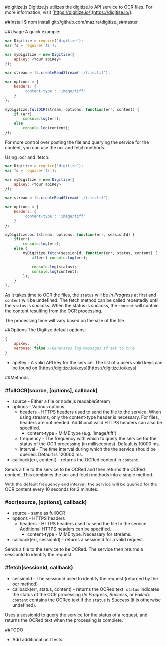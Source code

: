 #digitize.js
Digitize.js utilizes the digitize.io API service to OCR files. For more information, visit [https://digitize.io/](https://digitize.io/).

##Install
	$ npm install git://github.com/mazira/digitize.js#master


##Usage
A quick example:

`````javascript
var Digitize = require('digitize');
var fs = require('fs');

var myDigitize = new Digitize({
	apiKey: <Your apiKey>
});

var stream = fs.createReadStream('./file.tif');

var options = {
	headers: {
		'content-type': 'image/tiff'
	}
};

myDigitize.fullOCR(stream, options, function(err, content) {
	if (err)
		console.log(err);
	else
		console.log(content);
});
`````

For more control over posting the file and querying the service for the content, you can use the ocr and fetch methods.

Using .ocr and .fetch:
`````javascript
var Digitize = require('digitize');
var fs = require('fs');

var myDigitize = new Digitize({
	apiKey: <Your apiKey>
});

var stream = fs.createReadStream('./file.tif');

var options = {
	headers: {
		'content-type': 'image/tiff'
	}
};

myDigitize.ocr(stream, options, function(err, sessionId) {
	if(err) 
		console.log(err);
	else {
		myDigitize.fetch(sessionId, function(err, status, content) {
			if(err) console.log(err);

			console.log(status);
			console.log(content);
		});
	}
);
`````

As it takes time to OCR the files, the `status` will be _In Progress_ at first and `content` will be undefined. The fetch method can be called repeatedly until the `status` is _success_. When the status is _success_, the `content` will contain the content resulting from the OCR processing.

The processing time will vary based on the size of the file.

##Options
The Digitize default options:
`````javascript
{
	apiKey: '',
	verbose: false //Generates log messages if set to true
}
`````

- apiKey - A valid API key for the service. The list of a users valid keys can be found on [https://digitize.io/keys](https://digitize.io/keys)

##Methods
### #fullOCR(source, [options], callback)

- source - Either a file or node.js readableStream
- options - Various options
  - headers - HTTPS headers used to send the file to the service. When using streams, only the content-type header is necessary. For files, headers are not needed. Additional valid HTTPS headers can also be specified. 
    - content-type - MIME type (e.g. 'image/tiff')
  - frequency - The frequency with which to query the service for the status of the OCR processing (in milliseconds). Default is 10000 ms.
  - interval - The time interval during which the the service should be queried. Default is 120000 ms.  
- callback(err, content) - returns the OCRed content in `content`

Sends a file to the service to be OCRed and then returns the OCRed content. This combines the ocr and fetch methods into a single method. 

With the default frequency and interval, the service will be queried for the OCR content every 10 seconds for 2 minutes.

### #ocr(source, [options], callback)

- source - same as fullOCR
- options - HTTPS headers
  - headers - HTTPS headers used to send the file to the service. Additional HTTPS headers can be specified.
    - content-type - MIME type. Necessary for streams.
- callback(err, sessionId) - returns a sessionId for a valid request.

Sends a file to the service to be OCRed. The service then returns a sessionId to identify the request.
### #fetch(sessionId, callback)

- sessionId - The sessionId used to identify the request (returned by the ocr method)
- callback(err, status, content) - returns the OCRed text. `status` indicates the status of the OCR processing (_In Progress_, _Success_, or _Failed_). `content` contains the OCRed text if the `status` is _Success_ (it is otherwise undefined). 

Uses a sessionId to query the service for the status of a request, and returns the OCRed text when the processing is complete.


##TODO
- Add additional unit tests
